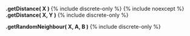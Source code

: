 **.getDistance( X )**
{% include discrete-only %}
{% include noexcept %}
<br>
**.getDistance( X, Y )**
{% include discrete-only %}

**.getRandomNeighbour( X, A, B )**
{% include discrete-only %}
